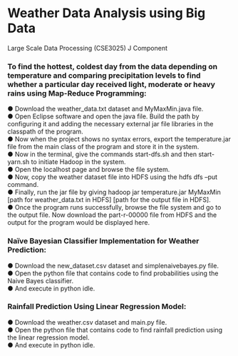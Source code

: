 # Weather Data Analysis using Big Data
Large Scale Data Processing (CSE3025) J Component

### To find the hottest, coldest day from the data depending on temperature and comparing precipitation levels to find whether a particular day received light, moderate or heavy rains using Map-Reduce Programming:
● Download the weather_data.txt dataset and MyMaxMin.java file.\
● Open Eclipse software and open the java file. Build the path by configuring it and adding the necessary external jar file libraries in the classpath of the program.\
● Now when the project shows no syntax errors, export the temperature.jar file from the main class of the program and store it in the system.\
● Now in the terminal, give the commands start-dfs.sh and then start-yarn.sh to initiate Hadoop in the system.\
● Open the localhost page and browse the file system.\
● Now, copy the weather dataset file into HDFS using the hdfs dfs –put command.\
● Finally, run the jar file by giving hadoop jar temperature.jar MyMaxMin [path for weather_data.txt in HDFS] [path for the output file in HDFS].\
● Once the program runs successfully, browse the file system and go to the output file. Now download the part-r-00000 file from HDFS and the output for the program would be displayed here.

### Naïve Bayesian Classifier Implementation for Weather Prediction:
● Download the new_dataset.csv dataset and simplenaivebayes.py file.\
● Open the python file that contains code to find probabilities using the Naive Bayes classifier.\
● And execute in python idle.


### Rainfall Prediction Using Linear Regression Model:
● Download the weather.csv dataset and main.py file.\
● Open the python file that contains code to find rainfall prediction using the linear regression model.\
● And execute in python idle.
